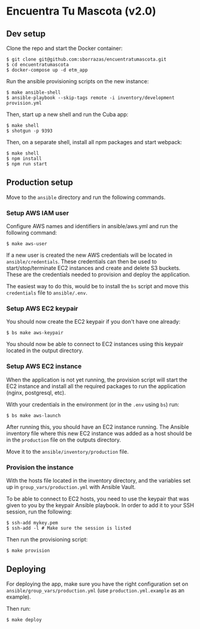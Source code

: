 # Encuentra Tu Mascota (v2.0)

## Dev setup

Clone the repo and start the Docker container:
```
$ git clone git@github.com:sborrazas/encuentratumascota.git
$ cd encuentratumascota
$ docker-compose up -d etm_app
```

Run the ansible provisioning scripts on the new instance:
```
$ make ansible-shell
$ ansible-playbook --skip-tags remote -i inventory/development provision.yml
```

Then, start up a new shell and run the Cuba app:
```
$ make shell
$ shotgun -p 9393
```

Then, on a separate shell, install all npm packages and start webpack:
```
$ make shell
$ npm install
$ npm run start
```

## Production setup

Move to the `ansible` directory and run the following commands.

### Setup AWS IAM user

Configure AWS names and identifiers in ansible/aws.yml and run the following
command:

```
$ make aws-user
```

If a new user is created the new AWS credentials will be located in
`ansible/credentials`. These credentials can then be used to
start/stop/terminate EC2 instances and create and delete S3 buckets. These are
the credentials needed to provision and deploy the application.

The easiest way to do this, would be to install the `bs` script and move this
`credentials` file to `ansible/.env`.

### Setup AWS EC2 keypair

You should now create the EC2 keypair if you don't have one already:
```
$ bs make aws-keypair
```

You should now be able to connect to EC2 instances using this keypair located in
the output directory.

### Setup AWS EC2 instance

When the application is not yet running, the provision script will start the EC2
instance and install all the required packages to run the application (nginx,
postgresql, etc).

With your credentials in the environment (or in the `.env` using `bs`) run:
```
$ bs make aws-launch
```

After running this, you should have an EC2 instance running. The Ansible
inventory file where this new EC2 instance was added as a host should be in the
`production` file on the outputs directory.

Move it to the `ansible/inventory/production` file.

### Provision the instance

With the hosts file located in the inventory directory, and the variables set up
in `group_vars/production.yml` with Ansible Vault.

To be able to connect to EC2 hosts, you need to use the keypair that was given
to you by the keypair Ansible playbook. In order to add it to your SSH session,
run the following:

```
$ ssh-add mykey.pem
$ ssh-add -l # Make sure the session is listed
```

Then run the provisioning script:

```
$ make provision
```

## Deploying

For deploying the app, make sure you have the right configuration set on
`ansible/group_vars/production.yml` (use `production.yml.example` as an
example).

Then run:

```
$ make deploy
```
